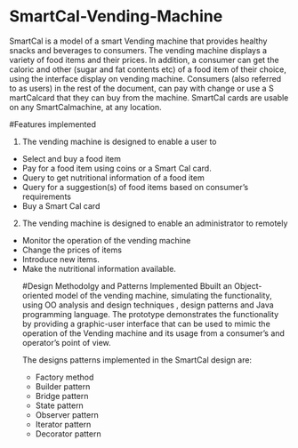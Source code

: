# SmartCal-Vending-Machine
<p>SmartCal is a model of a smart Vending machine that provides healthy snacks and beverages to consumers. The vending machine displays a variety of food items and their prices. In addition, a consumer can get the caloric and other (sugar and fat contents etc) of a food item of their choice, using the interface display on vending machine. Consumers (also referred to as users) in the rest of the document, can pay with change or use a S​martCal​card that they can buy from the machine. SmartCal cards are usable on any S​martCal​machine, at any location.</p>

#Features implemented
1. The vending machine is designed to enable a user to
<ul>
<li>Select and buy a food item</li>
<li>Pay for a food item using coins or a Smart Cal card.</li>
<li>Query to get nutritional information of a food item</li>
<li>Query for a suggestion(s) of food items based on consumer’s requirements </li>
<li>Buy a Smart Cal card</li></ul>

2. The vending machine is designed to enable an administrator to remotely
<ul>
<li>Monitor the operation of the vending machine</li>
<li>Change the prices of items</li>
<li>Introduce new items.</li>
<li>Make the nutritional information available.</li>

#Design Methodolgy and Patterns Implemented
Bbuilt an Object-oriented model of the vending machine, simulating the functionality, using OO analysis and design techniques , design patterns and Java programming language.
The prototype demonstrates the functionality by providing a graphic-user interface that can be used to mimic the operation of the Vending machine and its usage from a consumer’s and operator’s point of view.

The designs patterns implemented in the SmartCal design are: 
<ul>
<li>Factory method</li>
<li>Builder pattern</li>
<li>Bridge pattern</li>
<li>State pattern</li>
<li>Observer pattern</li>
<li>Iterator pattern</li>
<li>Decorator pattern</li>
</ul>
